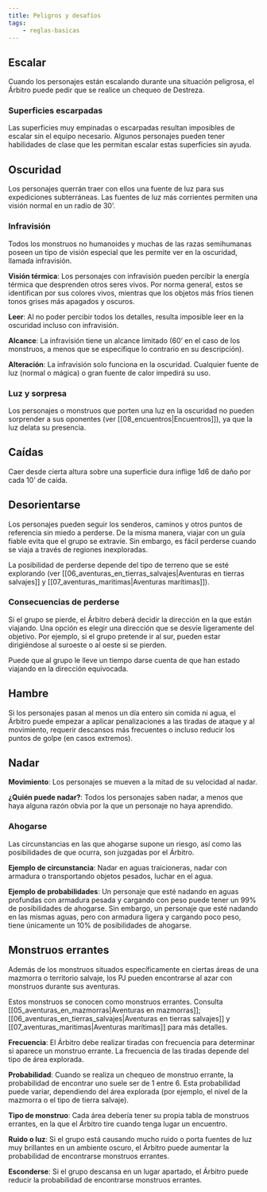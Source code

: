 ```yaml
---
title: Peligros y desafíos
tags:
    - reglas-basicas
---
```


## Escalar
Cuando los personajes están escalando durante una situación peligrosa, el Árbitro puede pedir que se realice un chequeo de Destreza.

### Superficies escarpadas
Las superficies muy empinadas o escarpadas resultan imposibles de escalar sin el equipo necesario. Algunos personajes pueden tener habilidades de clase que les permitan escalar estas superficies sin ayuda.

## Oscuridad
Los personajes querrán traer con ellos una fuente de luz para sus expediciones subterráneas. Las fuentes de luz más corrientes permiten una visión normal en un radio de 30’.

### Infravisión
Todos los monstruos no humanoides y muchas de las razas semihumanas poseen un tipo de visión especial que les permite ver en la oscuridad, llamada infravisión.

**Visión térmica**: Los personajes con infravisión pueden percibir la energía térmica que desprenden otros seres vivos. Por norma general, estos se identifican por sus colores vivos, mientras que los objetos más fríos tienen tonos grises más apagados y oscuros.

**Leer**: Al no poder percibir todos los detalles, resulta imposible leer en la oscuridad incluso con infravisión.

**Alcance**: La infravisión tiene un alcance limitado (60’ en el caso de los monstruos, a menos que se especifique lo contrario en su descripción).

**Alteración**: La infravisión solo funciona en la oscuridad. Cualquier fuente de luz (normal o mágica) o gran fuente de calor impedirá su uso.

### Luz y sorpresa
Los personajes o monstruos que porten una luz en la oscuridad no pueden sorprender a sus oponentes (ver [[08_encuentros|Encuentros]]), ya que la luz delata su presencia.

## Caídas
Caer desde cierta altura sobre una superficie dura inflige 1d6 de daño por cada 10’ de caída.

## Desorientarse
Los personajes pueden seguir los senderos, caminos y otros puntos de referencia sin miedo a perderse. De la misma manera, viajar con un guía fiable evita que el grupo se extravíe. Sin embargo, es fácil perderse cuando se viaja a través de regiones inexploradas.

La posibilidad de perderse depende del tipo de terreno que se esté explorando (ver [[06_aventuras_en_tierras_salvajes|Aventuras en tierras salvajes]] y [[07_aventuras_maritimas|Aventuras marítimas]]).

### Consecuencias de perderse
Si el grupo se pierde, el Árbitro deberá decidir la dirección en la que están viajando. Una opción es elegir una dirección que se desvíe ligeramente del objetivo. Por ejemplo, si el grupo pretende ir al sur, pueden estar dirigiéndose al suroeste o al oeste si se pierden.

Puede que al grupo le lleve un tiempo darse cuenta de que han estado viajando en la dirección equivocada.

## Hambre
Si los personajes pasan al menos un día entero sin comida ni agua, el Árbitro puede empezar a aplicar penalizaciones a las tiradas de ataque y al movimiento, requerir descansos más frecuentes o incluso reducir los puntos de golpe (en casos extremos).

## Nadar
**Movimiento**: Los personajes se mueven a la mitad de su velocidad al nadar.

**¿Quién puede nadar?**: Todos los personajes saben nadar, a menos que haya alguna razón obvia por la que un personaje no haya aprendido.

### Ahogarse
Las circunstancias en las que ahogarse supone un riesgo, así como las posibilidades de que ocurra, son juzgadas por el Árbitro.

**Ejemplo de circunstancia**: Nadar en aguas traicioneras, nadar con armadura o transportando objetos pesados, luchar en el agua.

**Ejemplo de probabilidades**: Un personaje que esté nadando en aguas profundas con armadura pesada y cargando con peso puede tener un 99% de posibilidades de ahogarse. Sin embargo, un personaje que esté nadando en las mismas aguas, pero con armadura ligera y cargando poco peso, tiene únicamente un 10% de posibilidades de ahogarse.

## Monstruos errantes
Además de los monstruos situados específicamente en ciertas áreas de una mazmorra o territorio salvaje, los PJ pueden encontrarse al azar con monstruos durante sus aventuras.

Estos monstruos se conocen como monstruos errantes. Consulta [[05_aventuras_en_mazmorras|Aventuras en mazmorras]]; [[06_aventuras_en_tierras_salvajes|Aventuras en tierras salvajes]] y [[07_aventuras_maritimas|Aventuras marítimas]] para más detalles.

**Frecuencia**: El Árbitro debe realizar tiradas con frecuencia para determinar si aparece un monstruo errante. La frecuencia de las tiradas depende del tipo de área explorada.

**Probabilidad**: Cuando se realiza un chequeo de monstruo errante, la probabilidad de encontrar uno suele ser de 1 entre 6. Esta probabilidad puede variar, dependiendo del área explorada (por ejemplo, el nivel de la mazmorra o el tipo de tierra salvaje).

**Tipo de monstruo**: Cada área debería tener su propia tabla de monstruos errantes, en la que el Árbitro tire cuando tenga lugar un encuentro.

**Ruido o luz**: Si el grupo está causando mucho ruido o porta fuentes de luz muy brillantes en un ambiente oscuro, el Árbitro puede aumentar la probabilidad de encontrarse monstruos errantes.

**Esconderse**: Si el grupo descansa en un lugar apartado, el Árbitro puede reducir la probabilidad de encontrarse monstruos errantes.
